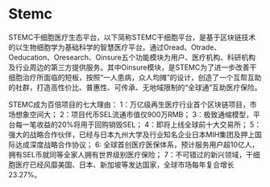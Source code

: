 # Stemc
STEMC干细胞医疗生态平台，以下简称STEMC干细胞平台，是基于区块链技术的以生物细胞学为基础科学的智慧医疗平台。通过Oread、Otrade、Oeducation、Oresearch、Oinsure五个功能模块为用户、医疗机构、科研机构及行业周边的第三方提供服务。其中Oinsure模块，是STEMC为了进一步改善干细胞治疗所面临的短板，按照“一人患病，众人均摊”的设计，创造了一个互帮互助的社群，打造高性价比、普惠性、可传承、无地域限制的“全球通”互助医疗保险。

STEMC成为百倍项目的七大理由：
1：万亿级再生医疗行业首个区块链项目，市场想象空间大；
2：项目代币SEL流通市值仅900万RMB；
3：极致通缩模型，平台每一笔收益的20%将用于回购销毁SEL；
4：即将上线全球前十大交易所；
5：强大的战略合作伙伴，已经与日本九州大学及行业知名企业日本MIH集团及押上国际达成深度战略合作协议；
6: 全球首创医疗医保体系，预计服务用户超10亿人，拥有SEL币就同等全家人拥有世界级别医疗保险；
7：不可错过的新兴领域，干细胞医疗已经风靡美国、日本、新加坡等发达国家，全球市场每年复合增长23.27%。
